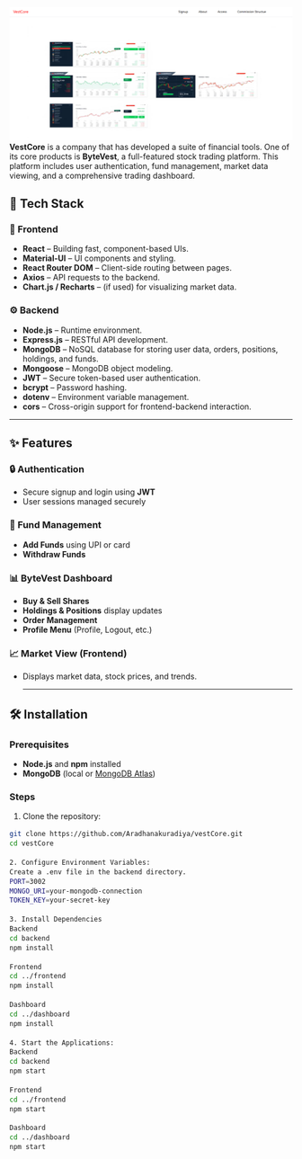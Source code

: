 ![Dashboard Preview](img1.png)
**VestCore** is a company that has developed a suite of financial tools. One of its core products is **ByteVest**, a full-featured stock trading platform. This platform includes user authentication, fund management,  market data viewing, and a comprehensive trading dashboard.

## 🔧 Tech Stack

### 🚀 Frontend
- **React** – Building fast, component-based UIs.
- **Material-UI** – UI components and styling.
- **React Router DOM** – Client-side routing between pages.
- **Axios** – API requests to the backend.
- **Chart.js / Recharts** – (if used) for visualizing market data.

### ⚙️ Backend
- **Node.js** – Runtime environment.
- **Express.js** – RESTful API development.
- **MongoDB** – NoSQL database for storing user data, orders, positions, holdings, and funds.
- **Mongoose** – MongoDB object modeling.
- **JWT** – Secure token-based user authentication.
- **bcrypt** – Password hashing.
- **dotenv** – Environment variable management.
- **cors** – Cross-origin support for frontend-backend interaction.

---

## ✨ Features

### 🔒 Authentication
- Secure signup and login using **JWT**
- User sessions managed securely

### 💸 Fund Management
- **Add Funds** using UPI or card
- **Withdraw Funds** 

### 📊 ByteVest Dashboard
- **Buy & Sell Shares**
- **Holdings & Positions** display updates
- **Order Management**
- **Profile Menu** (Profile, Logout, etc.)

### 📈  Market View (Frontend)
- Displays market data, stock prices, and trends.

  ---

## 🛠️ Installation

### Prerequisites
- **Node.js** and **npm** installed
- **MongoDB** (local or [MongoDB Atlas](https://www.mongodb.com/cloud/atlas))

### Steps

1. Clone the repository:
```bash
git clone https://github.com/Aradhanakuradiya/vestCore.git
cd vestCore

2. Configure Environment Variables:
Create a .env file in the backend directory.
PORT=3002
MONGO_URI=your-mongodb-connection
TOKEN_KEY=your-secret-key

3. Install Dependencies
Backend
cd backend
npm install

Frontend
cd ../frontend
npm install

Dashboard
cd ../dashboard
npm install

4. Start the Applications:
Backend
cd backend
npm start

Frontend
cd ../frontend
npm start

Dashboard
cd ../dashboard
npm start






